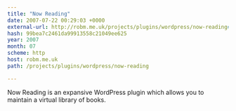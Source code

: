 ```yaml
---
title: "Now Reading"
date: 2007-07-22 00:29:03 +0000
external-url: http://robm.me.uk/projects/plugins/wordpress/now-reading#toc-screenshots
hash: 99bea7c2461da99913558c21049ee625
year: 2007
month: 07
scheme: http
host: robm.me.uk
path: /projects/plugins/wordpress/now-reading

---
```


Now Reading is an expansive WordPress plugin which allows you to maintain a virtual library of books.
